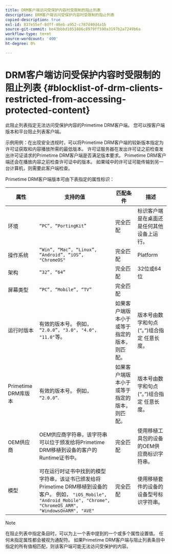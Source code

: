 ```yaml
---
title: DRM客户端访问受保护内容时受限制的阻止列表
description: DRM客户端访问受保护内容时受限制的阻止列表
copied-description: true
exl-id: 837e55ef-8dff-46eb-a952-c787d40d4a1b
source-git-commit: be43bbbd1051886c8979ff590a3197b2a7249b6a
workflow-type: tm+mt
source-wordcount: '400'
ht-degree: 0%

---
```


# DRM客户端访问受保护内容时受限制的阻止列表 {#blocklist-of-drm-clients-restricted-from-accessing-protected-content}

此阻止列表指定无法访问受保护内容的Primetime DRM客户端。 您可以按客户端版本和平台阻止列表客户端。

示例用例：在出现安全违规时，可以将Primetime DRM客户端的较新版本指定为许可证获取和内容播放所需的最低版本。 许可证服务器在发出许可证之前检查发出许可证请求的Primetime DRM客户端是否满足版本要求。 Primetime DRM客户端还会在播放内容之前检查许可证中的版本。 如果域中的许可证可能传输到另一台计算机，则需要此客户端检查。

Primetime DRM客户端版本可由下表指定的属性标识：

| **属性** | **支持的值** | **匹配条件** | **描述** |
|---|---|---|---|
| 环境 | `“PC”, “PortingKit”` | 完全匹配 | 标识客户端是在桌面还是任何其他设备上运行。 |
| 操作系统 | `“Win”, “Mac”, “Linux”, “Android”, “iOS”, "ChromeOS"` | 完全匹配 | Platform |
| 架构 | `“32”, “64”` | 完全匹配 | 32位或64位 |
| 屏幕类型 | `“PC”, “Mobile”, “TV”` | 完全匹配 |  |
| 运行时版本 | 有效的版本号。 例如， `“2.0.0”, "3.0", "4.0", "11.0"`等。 | 如果客户端版本小于或等于指定的版本，则匹配。 | 版本号由数字和句点(“。”)组合指定 任意长度。 |
| Primetime DRM库版本 | 有效的版本号。 例如， `“2.0.0”`. | 如果客户端版本小于或等于指定的版本，则匹配。 | 版本号由数字和句点(“。”)组合指定 任意长度。 |
| OEM供应商 | OEM供应商字符串，该字符串可以位于颁发给将Primetime DRM移植到设备的客户的Runtime证书中。 | 完全匹配 | 使用移植工具包的设备的OEM供应商标识字符串。 |
| 模型 | 可在运行时证书中找到的模型字符串，该证书已颁发给将Primetime DRM移植到设备的客户。 例如， `"iOS_Mobile", "Android_Mobile", "Chrome", "ChromeOS_ARM", "WindowsOnARM", "AVE"` | 完全匹配 | 使用移植套件的设备的设备型号标识字符串。 |

>[!NOTE]
>
>在阻止列表中指定条目时，可以为上一个表中提到的一个或多个属性设置值。 任何未指定属性都会被视为通配符。 如果Primetime DRM客户端与阻止列表条目中指定的所有值相匹配，则该客户端可能无法访问受保护的内容。
